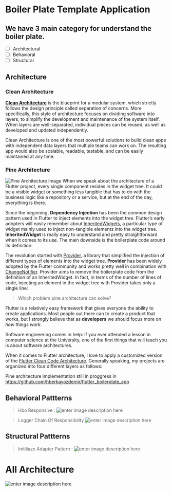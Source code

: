 


>

# Boiler Plate Template Application

## We have 3 main category for understand the boiler plate.

 - [ ] Architectural
 - [ ] Behavioral
 - [ ] Structural
 
 ## Architecture
 ### Clean Architecture
[**Clean Architecture**](https://blog.cleancoder.com/uncle-bob/2012/08/13/the-clean-architecture.html)  is the blueprint for a modular system, which strictly follows the design principle called separation of concerns. More specifically, this style of architecture focuses on dividing software into layers, to simplify the development and maintenance of the system itself. When layers are well-separated, individual pieces can be reused, as well as developed and updated independently.

Clean Architecture is one of the most powerful solutions to build clean apps with independent data layers that multiple teams can work on. The resulting app would also be scalable, readable, testable, and can be easily maintained at any time.
 ### Pine Architecture 
 ![Pine Architecture Image](https://miro.medium.com/max/1400/0*QpO8BoRtEMfk8lfp.png)
 When we speak about the architecture of a Flutter project, every single component resides in the widget tree. It could be a visible widget or something less tangible that has to do with the business logic like a repository or a service, but at the end of the day, everything is there.

Since the beginning,  **Dependency Injection**  has been the common design pattern used in Flutter to inject elements into the widget tree. Flutter’s early adopters will easily remember about  [InheritedWidgets](https://api.flutter.dev/flutter/widgets/InheritedWidget-class.html), a particular type of widget mainly used to inject non-tangible elements into the widget tree.  **InheritedWidget** is really easy to understand and pretty straightforward when it comes to its use. The main downside is the boilerplate code around its definition.

The revolution started with  [Provider](https://pub.dev/packages/provider), a library that simplified the injection of different types of elements into the widget tree.  **Provider**  has been widely adopted by the Flutter community and works pretty well in combination with  [ChangeNotifier](https://api.flutter.dev/flutter/foundation/ChangeNotifier-class.html). Provider aims to remove the boilerplate code from the definition of an InheritedWidget. In fact, in terms of the number of lines of code, injecting an element in the widget tree with Provider takes only a single line:
 >Which problem pine architecture can solve?

Flutter is a relatively easy framework that gives everyone the ability to create applications. Most people out there can to create a product that works, but I strongly believe that as  **developers**  we should focus more on  _how things work_.

Software engineering comes in help: if you ever attended a lesson in computer science at the University, one of the first things that will teach you is about software architectures.

When it comes to Flutter architecture, I love to apply a customized version of the  [Flutter Clean Code Architecture](https://medium.com/ruangguru/an-introduction-to-flutter-clean-architecture-ae00154001b0). Generally speaking, my projects are organized into four different layers as follows:

Pine architecture implementation still in proggress in https://github.com/hberkayozdemir/flutter_boilerplate_app

 ## Behavioral Pattterns
 >Hbo Responsive :
 >![enter image description here](https://lh3.googleusercontent.com/Km4JiBzpwxCIK-x_Tb_jvIwCSlb2axUeeWUDYiDSjGAcPj9FYUpCXEd-8ZxzDbYhrrZRBNKP8T8Thvs2lRc-vx0QOZifankZXv4dH8o7tkpM2rBWStIH5UVfDDpyIFkz90VYznTRZjHaq8OCGvPwKWsa30uyUZSE5gZzSdtzAfiZfqihtsxG0p211Q3LsLEyRof_wfKPqmRf6ndaMnsVDUyi04e9ZOZ01-qSdCvushZB1Y_5JBMdoGcNFSPJOcQTAj4APtqq9Rjkku3_ArN9X3krikh2ROP7UTf1PTS5lUVNPf--U4AnkjN8RcN-lp5ZhN2oIzaIFPTSNBeI6RghahYSgP1hnQ-A7CXiUVpWcPKtZ7-X_eBJev89GCtUVrFkHiEmfFZ4fpdK-6X2dHNuXxnO304uh2cBwtlF-sP4cafeDnVmCoQKR824oaL7l6CHDcBfBBYeJcK9asA2K9LTgf_SDcpuIjcxvhPgarjw-vnsWPiLrWudiTDv8wclm16YcgY76GVtEjcAtchbj5XeYcIBx3y4AfjK5ovHE-MTT575JiVd6Q1eaqsz6jt-1bhOh97h93qvLlb0IoXrU7Sv2KrgNkS1WfyeJyVC3cr6pM4iNLESiV8KMpDUx64Ewg3awJWxKdz4PWtC4uu4ppYSvwO2pcqg9vY4W9rKe24ZeaIDV4lNl1X-2-lXjl3AOHOI0HcBrrC5Ws67OVUNG2xAYcnFGm_3F6DqOxF5A_9c8A8_maASUvMPzuElqNk=w1032-h770-no?authuser=0)

>Logger Chain Of Responsibility
>![enter image description here](https://www.planttext.com/api/plantuml/png/hL9DJuGm4BttLqmuQJRh3vXuM6yUzkOQZwIq5Kc0aavP3iX_jrAK1jUb1Y_DV7RUp7i7ijpOjYePAGirhnGrNAWdrN33hJQ0o9WeEH4aKX4fOrDUoxJIHY6AyMqBHAivMK9yotGwsdVI_OlucEdJfvj0pm1wDyqMOe3TLnp6OfVQdNKXGHcZpStjjr_Khpfm7JhYkGeYr0hXWYuoCBOHeTxlDouPXw3ZffuwNvoPmFtxzicCPsGD5nR-mDOF9FsLKo-uc2-_96zO4qofSx-ACt9bqg9godcXXwOvwlo2O7m2N9FBx8zZBwJUzGXaY2Q47jZdmEvMT1C7zAfkehxu5mI-0f6C6FkSCrNwKyLFcGTCdIiAZTinMg6hQFgBPCfV2EyMed247rGjdwlo0m00)

 ## Structural Pattterns
 >Initiliaze Adapter Pattern  :
 ![enter image description here](https://lh3.googleusercontent.com/b537kdkyri_RI3WQU9OXpRyXgvxgDeNTD9Gf4n3HRH_RHG0-rHYEAWv2ZNBb8B1W3UmhnyecrjCMMLfYuK9GmHVEg1Uh8DePSrvg02aYJzXvfp2qXvRu9TAjyk8sIkbJEAsOs475WziC9472zJsC8Z3HM7K_w1xttM_35CGP2eoFAazyxPXYNBcqZvVaEXbpMoFyXjcp0PKNFg_kyNQJoWTAT-d9MOSpUiQ8c3WiIgGqwjgfeWArgk2hONnMUZG8X-1LBp8LdJLuBSngW2tEycU0u0lV9a086gPj2NmPqGBSd9Q_6Rwlw_MbS8i_Aks6JX7jIfBj_xqbm_3QbjKMsM6n-FxnUvTspdvqlAEeSC8iQEWbsD-hoz7LkVSVgn74NtpmehC_nxEON-2Gp5CQmBuCRsc9ZENBRUtsHLi-Bf_kMZnFfpu9MBXbPYidmScvKKF2RuCh11xBSYWWnaVdz-n0v6Nw-e14uX96ALpxBCjydXgckHmvBntWxus-Po9dRAJeGx25fPOTmzaqpuLQFGB2CEJ0Ogo_6PCNEkOndhoxYy2wwQuvsZXYO_xHAkTI_34ed9cO1KE6jKjuy3xFKPp4CjqgMTZLf-sHC0p7-kXcQz7MlAXyn6neyNen7AJnX7yEW4GC4W9HrY684RfCKaAPARncL5RV14suhj9hek3pyq0_qJ0LRDFHTUXVefJ7QGGN-Fbj8S_gBn2EvZBPb0pANLlwYoqvHgzXUsmGlOAwzYNWl60JsBEntbM=w2410-h1336-no?authuser=0)




# All Architecture
![enter image description here](https://www.planttext.com/api/plantuml/png/pLjBSziu4hxxLx1ocYsNjsgoDvNB7iUUcQJMpcIYP7DaWIGaeGmHN12qfNZptxVnu0CGI8AMBETY4zr0uskWkz5uwBTI82wgDJqfiOXojCPbWL8ynmNYI30UpMOd9ob5PHczoN1POYvYb6Vncd4ycwNgRqLcCy5GAShPR9MmM7t_CmEvizdxX7sHnJVHqqaKFK5lWgG_ejEQ7gdAm3fzO2IBCEUC__AFfapo1UiK0Ls9bhX3AQiq1I9GVfoSx8cGdPtjgMGOWaV4SzFo6to-YSx_jt_F9oWf1KUfY2RCrWwIfu6XTkQY7Nbtydu4MOnKHTaQDmZcik3QoJUIBR6uZ3PUwjPVzrT_PJzvyzPVsq_UhFsrRVBlGFsGWqULbz7tNiwgb_FGt-RN_aRzhDNR_bP-FGKhlFI42S5yOn1j5ieKTkXRbzxs7gq6U0y3F4Ifjhi_Ab5n_1S_bmPu0IPA146KVCS10Q7F05KOMD1A2CndivAdu2TA5N2O1OS8-SZuVUqrYZ7YznCwAX391ScNina6mJ5HwffMhVu3_Sc-r2XGWhut7NwenmM6akLN6IgWov2uqmCzoC4NLPxAxapOAbFEAAt5gC8dpXv89f6ekAE9romNyZ_cKUaGl9LIYvrjOGqZgMcgZSIctR64q13xc89_o6PqmxZ5QSbeDO5PjIKiM9LdQiO0rWhbO10v4sH16X7NYlhH44CcT89IKoSvu-WHyxWmxOtG6qLrPlfFoX94_ustv_CKBHQCPdFmSdm1KuHa2JY3rUw1Fs7wmf1DyVi-PCUUmo3DmXAurRPWIuwArNOsGqKHYwRSoJNmPYUJaxIvs58CYuF8-rZEkcLnabxMstvEVwD_zNDw6oMzy99-U4allAGV7ktjYVRtH7jxeggdlTR12JC_k689g1AN4fPfri0ytdeLhikeKt3O2O6FaGVhkvNo6MWcd9bCPwrMbWv1e8HYqI50N_TkPfKmHYDIDikIX_T5oV7pRhH8lTAPRfAAq6naviFKUrOk55XVHKmAy4p3aUaD0Xo-3PfaU4y1FZRIdrZXjUbMVNRCKHQTg7e6z6jeftXHB4Mus-UMJSbo9VhPqD5zB_SoIYrUdIj9xNeC3iJjbtoF3iNWHhpJMX9S4OrcnmawOxfCiOjXTRGHNZFA-6LKSB96VBjBkJMsu91lj0tKL0HRzrpi4Dp6ckgqJL1wl-GohV4IvrNIePScE_AG7B5ozN2AjYX3UTiLjK8PUzmXc7QM4wIis7uZOXLkcYEpeMrKCUJ2em1CcksCh364C9QtuczgKkacMHch4hdShz56RXXWpSKSmgPO-Mk1SGzKauvy2Pvy2-XWDWhi5LAWB8DrtSEBkFGGYp47huVXXxzM5AkZYVAsMyIN6FOO67IqGujTRxw6xRsfznuiyaQEYTWwqMWkEA23eAC_7Au1ghQkVbRE-BeELXxs0eRlO55kPAeTKv9ZUVJWDGnnYbrNn8Zu-i5TrEvmHj3V5PRnIA3BA5vR1AyPFlPQ-Ghlh7iDYt7oNJe0zR8VG0MIEipkePZFzgr3CsARhv4RbsY1hpX6xxtzxzRxZmz8NKjMwlTnoNtVFm8mhakMEvArusysfO_g8vPh3t6T-PfxgNJfg-e5vQ_gahlfoVKAf_TE93crJIng3SmD7-1a4MIType27CBFBTCVIfqLhFY_4fTfOUCUSFy9tVrCXuaziCFpTKk0FF0eoaRC9rbobyoRIYrJUPIPZs5k_mbv8l9FA8C96ganN_iM4euoKjc-zOxn3FFFYd4fDucVn-eaCAqi7wsM8fvvAsrkC8oYqbCUuSisxvH8gzujASKvL9whBEf2ovlNETQ0lCqrL0pTHdHP6kn01Orog8R6DoYZ2tVifZ30p5x2q_RjLizfh8tDjEpQnejslOcpPdoRlZjZFfu-KBRK2E1Z2NgGTK7RHEIgA6xPqdE3h1aHD0BEsQrg6yMwgAyai-xrPFSki_FzqFb-736FCA23-zSW4GT1e6kO2TC5KrCFLNWlRGUcvKYq3zCnEFQFeddoJcRMC-6FZb6C7zwW77RHviWTTiGSvIcE5wWzSV_T4Fz0xIM7EOnBLqJlVzib1rEqjIdj4dNwrs8Xds8mzKyIBDdgq2o2pH7yKzyZ1ZiL-K4lFv_LURiHqYCnyK1nKT6myyI9u0vi8mghDfIpgxfbUnTu6SNMlMPRvzmiRR0ynzcc8VVNsNRhr2yvODqqnjCu2oaBLkB9vyZFKjjZPOsSpkVkdQbdg0vcVzEmkO2QCPzehuSrKoso5m6idFUxruLpMCSf_g9uzQMX4dH7DcJqUTAp04vn9lta9FQFFBEZxULkk8KCcwpLhKpTOfyOEWhcnMzCdXNWnc0VSa8weUtq2mmzrpF0sobmGXtQ9LfrE-4C7IsMXIdPMR5GkSrXyfJ6WJ5fGX_73PO71VOQaJ98WLSBas7e3k2IslQzaR8Db8Tr4BVBd-W6UJhwWJb0HG60O0cfE9QFgPZQHBFsjeWrTtQU0JwqWa5efcfJm3UiwCQV7mX-r9pOF6Feo3Ql45vPuMS0FjYOwCSVdHxqWuwVTKJwu1viFFJRbqu7-X7BppeUVN3t6uz6YnHnLfMOcgjbK-fSB1kAVtXWRsSegcbPOVfwWpPTfmEDOGaHcU3wuIeKEa-wvh9e1i-yKx7kuEhhOa64Vg6bHkIyRddXsGqSE2S_hAOlFQHntLFtdCBSQCJrbMn3Q6vY6qfpwz5GIiX0xvlxp8QyHCLSlneuK_CMbols-1LK-YX_YgIETUMjX7fUSH5185-WYWfzjAs8ktN0v70gSDQowyuW0Iv6t4jdogLDLHNdL2Pypp2E5xO9Pwh6B0EQjyPKFxoldU5OVc2328UiTMstbtik8y4estx7i58eOwuIpAoUeNVmUUHrhnT6C7wT8CJwWNbzIQre-dNvQoaqYYjOmnmz98WxkU57HNH-hd1q9KEWxQtdEyHV9IUR0EmGEhxErcGAiZ4j6qX65bA__eZrem1BufNYw4lp9hQhn8UY1Aj4YEGY8e1jSypHUAO6WqSW-O8isoSgzH5AKRZtnCrhHy5tw97CDguo-xc4ytPX-7QmHU6S5i6AOKUHC_Lmz8vba8Y8-bETaJPqYznvRktUUzU2ez8v-6oUMvYVw6AXX0-SweJXznpYhA5dJX1LCrp_uAF6_w8_Wmg2F31fbI2qtBL9HRPiyQkakEQaKatjL1Vwz_Axx0y0KZxZkeW8V9M39kIYaGksXKKks_r8jFjTH78hEzpH6f7QrUwsZP-Sgk--6v43vtux42R0FKhQv-yq4ALnY6jvhcg0TdsrDjOsuRPQ-5BlAVtrlZa9SvUNd6eBQDXWnbQZxjmtSGwcfmvkFNT1np0J7z2JavFVS9vLQ_f_)

